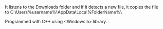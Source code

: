 It listens to the Downloads folder and if it detects a new file, it copies the file to C:\Users\%username%\AppData\Local\%FolderName%\

Programmed with C++ using <Windows.h> library.

